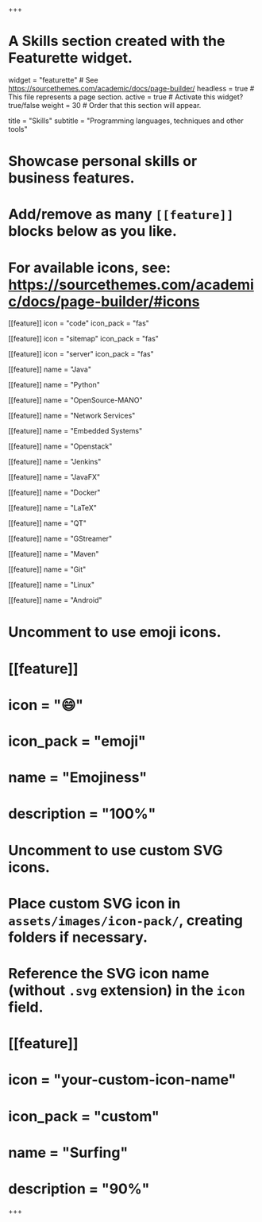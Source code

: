 +++
# A Skills section created with the Featurette widget.
widget = "featurette"  # See https://sourcethemes.com/academic/docs/page-builder/
headless = true  # This file represents a page section.
active = true  # Activate this widget? true/false
weight = 30  # Order that this section will appear.

title = "Skills"
subtitle = "Programming languages, techniques and other tools"

# Showcase personal skills or business features.
#
# Add/remove as many `[[feature]]` blocks below as you like.
#
# For available icons, see: https://sourcethemes.com/academic/docs/page-builder/#icons

[[feature]]
  icon = "code"
  icon_pack = "fas"

[[feature]]
  icon = "sitemap"
  icon_pack = "fas"

[[feature]]
  icon = "server"
  icon_pack = "fas"

[[feature]]
  name = "Java"

[[feature]]
  name = "Python"

[[feature]]
  name = "OpenSource-MANO"

[[feature]]
  name = "Network Services"

[[feature]]
  name = "Embedded Systems"

[[feature]]
  name = "Openstack"

[[feature]]
  name = "Jenkins"

[[feature]]
  name = "JavaFX"

[[feature]]
  name = "Docker"

[[feature]]
  name = "LaTeX"

[[feature]]
  name = "QT"

[[feature]]
  name = "GStreamer"

[[feature]]
  name = "Maven"

[[feature]]
  name = "Git"

[[feature]]
  name = "Linux"

[[feature]]
  name = "Android"

# Uncomment to use emoji icons.
# [[feature]]
#  icon = ":smile:"
#  icon_pack = "emoji"
#  name = "Emojiness"
#  description = "100%"  

# Uncomment to use custom SVG icons.
# Place custom SVG icon in `assets/images/icon-pack/`, creating folders if necessary.
# Reference the SVG icon name (without `.svg` extension) in the `icon` field.
# [[feature]]
#  icon = "your-custom-icon-name"
#  icon_pack = "custom"
#  name = "Surfing"
#  description = "90%"

+++
